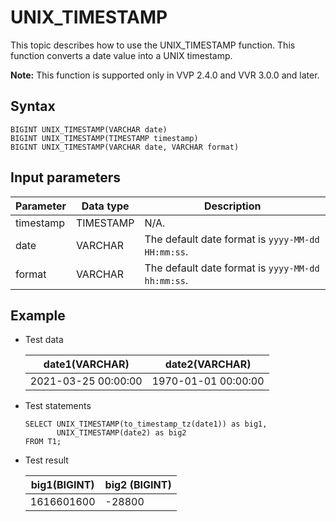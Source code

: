 # UNIX\_TIMESTAMP

This topic describes how to use the UNIX\_TIMESTAMP function. This function converts a date value into a UNIX timestamp.

**Note:** This function is supported only in VVP 2.4.0 and VVR 3.0.0 and later.

## Syntax

```
BIGINT UNIX_TIMESTAMP(VARCHAR date)
BIGINT UNIX_TIMESTAMP(TIMESTAMP timestamp)
BIGINT UNIX_TIMESTAMP(VARCHAR date, VARCHAR format)
```

## Input parameters

|Parameter|Data type|Description|
|---------|---------|-----------|
|timestamp|TIMESTAMP|N/A.|
|date|VARCHAR|The default date format is `yyyy-MM-dd HH:mm:ss`.|
|format|VARCHAR|The default date format is `yyyy-MM-dd hh:mm:ss`.|

## Example

-   Test data

    |date1\(VARCHAR\)|date2\(VARCHAR\)|
    |----------------|----------------|
    |2021-03-25 00:00:00|1970-01-01 00:00:00|

-   Test statements

    ```
    SELECT UNIX_TIMESTAMP(to_timestamp_tz(date1)) as big1,
           UNIX_TIMESTAMP(date2) as big2
    FROM T1;
    ```

-   Test result

    |big1\(BIGINT\)|big2 \(BIGINT\)|
    |--------------|---------------|
    |1616601600|-28800|



